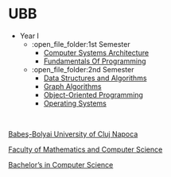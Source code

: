 # UBB


<ul>
  <li>Year I
    <ul>
      <li>:open_file_folder:1st Semester
         <ul>
           <li><a href="https://github.com/munteanumarco/UniversityProjects/tree/main/Year%20I/First%20Semester/Computer%20Systems%20Architecture">Computer Systems Architecture</a></li>
           <li><a href="https://github.com/munteanumarco/UniversityProjects/tree/main/Year%20I/First%20Semester/Fundamentals%20Of%20Programming">Fundamentals Of Programming</a></li>
        </ul>
      </li>
      <li>:open_file_folder:2nd Semester
        <ul>
          <li><a href="https://github.com/munteanumarco/UniversityProjects/tree/main/Year%20I/Second%20Semester/Data%20Structures%20And%20Algorithms">Data Structures and Algorithms</a></li>
          <li><a href="https://github.com/alexovidiupopa/GraphAlgorithms">Graph Algorithms</a></li>
          <li><a href="https://github.com/alexovidiupopa/Object-Oriented-Programming">Object-Oriented Programming</a></li>          
          <li><a href="https://github.com/alexovidiupopa/Operating-Systems">Operating Systems</a></li>         
        </ul>
      </li>
    </ul>
  </li>

  </ul>
  
  <br>
<a href="http://www.cs.ubbcluj.ro">
<p> Babeş-Bolyai University of Cluj Napoca </p>
<p> Faculty of Mathematics and Computer Science </p>
<p> Bachelor’s in Computer Science </p>
</a>
<br>
